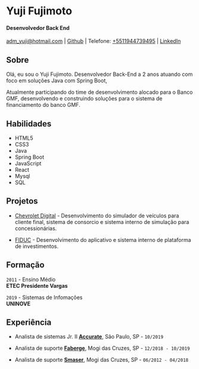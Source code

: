 # Yuji Fujimoto

#### Desenvolvedor Back End

[adm_yuji@hotmail.com](mailto:adm_yuji@hotmail.com) | [Github](http://github.com/kyuji10) | Telefone: [+5511944739495](tel:+551194739495) | [LinkedIn]( https://www.linkedin.com/in/yuji-fujimoto-98311ba3/)


## Sobre

Olá, eu sou o Yuji Fujimoto.
Desenvolvedor Back-End a 2 anos atuando com foco em soluções Java com Spring Boot,

Atualmente participando do time de desenvolvimento alocado para o Banco GMF, desenvolvendo e construindo soluções para o sistema de financiamento do banco GMF.

## Habilidades

*   HTML5
*   CSS3
*   Java
*   Spring Boot
*   JavaScript
*   React
*   Mysql
*   SQL

## Projetos

* [Chevrolet Digital](https://chevroletdigital.com.br/) - Desenvolvimento do simulador de veículos para cliente final, sistema de consorcio e sistema interno de simulação para concessionárias.

* [FIDUC](https://www.fiduc.com.br/) - Desenvolvimento do aplicativo e sistema interno de plataforma de investimentos.


## Formação

`2011` - Ensino Médio  
 **ETEC Presidente Vargas**

`2019` - Sistemas de Infomações  
 **UNINOVE**

## Experiência

*   Analista de sistemas Jr. II **[Accurate](http://www.accurate.com.br)**, São Paulo, SP - `10/2019`

*   Analista de suporte **[Faberge](http://grupofaberge.com/)**, Mogi das Cruzes, SP - `12/2018 - 10/2019`

*   Analista de suporte **[Smaser](http://www.smaser.com.br/)**, Mogi das Cruzes, SP - `06/2012 - 04/2018`
